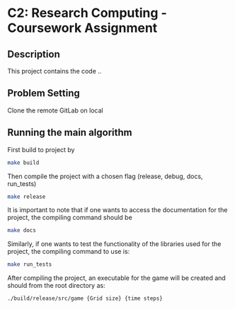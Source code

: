 # C2: Research Computing - Coursework Assignment

## Description

This project contains the code ..


## Problem Setting
Clone the remote GitLab on local

## Running the main algorithm

First build to project by
```bash
make build
```
Then compile the project with a chosen flag (release, debug, docs, run_tests)
```bash
make release
```

It is important to note that if one wants to access the documentation for the project, the compiling command should be
```bash
make docs
```
Similarly, if one wants to test the functionality of the libraries used for the project, the compiling command to use is:
```bash
make run_tests
```

After compiling the project, an executable for the game will be created and should from the root directory as:
```bash
./build/release/src/game {Grid size} {time steps}
```